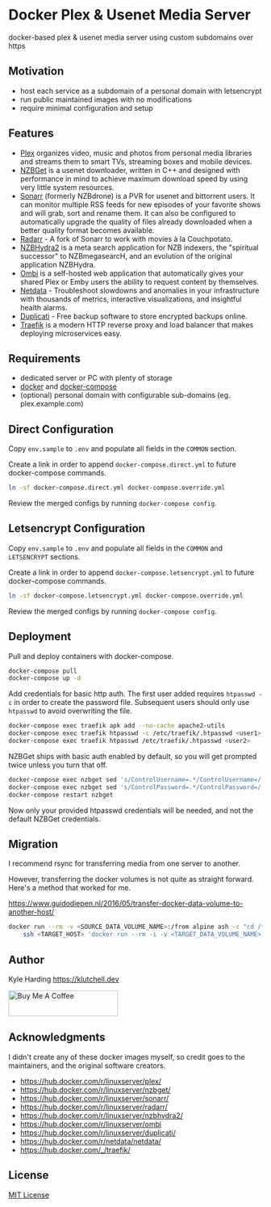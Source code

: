 # Docker Plex & Usenet Media Server

docker-based plex & usenet media server using custom subdomains over https

## Motivation

- host each service as a subdomain of a personal domain with letsencrypt
- run public maintained images with no modifications
- require minimal configuration and setup

## Features

- [Plex](https://plex.tv/) organizes video, music and photos from personal media libraries and streams them to smart TVs, streaming boxes and mobile devices.
- [NZBGet](https://nzbget.net/) is a usenet downloader, written in C++ and designed with performance in mind to achieve maximum download speed by using very little system resources.
- [Sonarr](https://sonarr.tv/) (formerly NZBdrone) is a PVR for usenet and bittorrent users. It can monitor multiple RSS feeds for new episodes of your favorite shows and will grab, sort and rename them. It can also be configured to automatically upgrade the quality of files already downloaded when a better quality format becomes available.
- [Radarr](https://radarr.video/) - A fork of Sonarr to work with movies à la Couchpotato.
- [NZBHydra2](https://github.com/theotherp/nzbhydra2) is a meta search application for NZB indexers, the "spiritual successor" to NZBmegasearcH, and an evolution of the original application NZBHydra.
- [Ombi](https://ombi.io/) is a self-hosted web application that automatically gives your shared Plex or Emby users the ability to request content by themselves.
- [Netdata](https://www.netdata.cloud/) - Troubleshoot slowdowns and anomalies in your infrastructure with thousands of metrics, interactive visualizations, and insightful health alarms.
- [Duplicati](https://www.duplicati.com/) - Free backup software to store encrypted backups online.
- [Traefik](https://traefik.io/) is a modern HTTP reverse proxy and load balancer that makes deploying microservices easy.

## Requirements

- dedicated server or PC with plenty of storage
- [docker](https://docs.docker.com/install/linux/docker-ce/debian/) and [docker-compose](https://docs.docker.com/compose/install/#install-compose)
- (optional) personal domain with configurable sub-domains (eg. plex.example.com)

## Direct Configuration

Copy `env.sample` to `.env` and populate all fields in the `COMMON` section.

Create a link in order to append `docker-compose.direct.yml` to future docker-compose commands.

```bash
ln -sf docker-compose.direct.yml docker-compose.override.yml
```

Review the merged configs by running `docker-compose config`.

## Letsencrypt Configuration

Copy `env.sample` to `.env` and populate all fields in the `COMMON` and `LETSENCRYPT` sections.

Create a link in order to append `docker-compose.letsencrypt.yml` to future docker-compose commands.

```bash
ln -sf docker-compose.letsencrypt.yml docker-compose.override.yml
```

Review the merged configs by running `docker-compose config`.

## Deployment

Pull and deploy containers with docker-compose.

```bash
docker-compose pull
docker-compose up -d
```

Add credentials for basic http auth. The first user added requires `htpasswd -c`
in order to create the password file. Subsequent users should only use `htpasswd` to avoid
overwriting the file.

```bash
docker-compose exec traefik apk add --no-cache apache2-utils
docker-compose exec traefik htpasswd -c /etc/traefik/.htpasswd <user1>
docker-compose exec traefik htpasswd /etc/traefik/.htpasswd <user2>
```

NZBGet ships with basic auth enabled by default, so you will get prompted twice unless you turn that off.

```bash
docker-compose exec nzbget sed 's/ControlUsername=.*/ControlUsername=/' -i /config/nzbget.conf
docker-compose exec nzbget sed 's/ControlPassword=.*/ControlPassword=/' -i /config/nzbget.conf
docker-compose restart nzbget
```

Now only your provided htpasswd credentials will be needed, and not the default NZBGet credentials.

## Migration

I recommend rsync for transferring media from one server to another.

However, transferring the docker volumes is not quite as straight forward. Here's a method that worked for me.

<https://www.guidodiepen.nl/2016/05/transfer-docker-data-volume-to-another-host/>

```bash
docker run --rm -v <SOURCE_DATA_VOLUME_NAME>:/from alpine ash -c "cd /from ; tar -cf - . " | \
    ssh <TARGET_HOST> 'docker run --rm -i -v <TARGET_DATA_VOLUME_NAME>:/to alpine ash -c "cd /to ; tar -xpvf - " '
```

## Author

Kyle Harding <https://klutchell.dev>

<a href="https://www.buymeacoffee.com/klutchell" target="_blank"><img src="https://cdn.buymeacoffee.com/buttons/default-orange.png" alt="Buy Me A Coffee" style="height: 51px !important;width: 217px !important;" ></a>

## Acknowledgments

I didn't create any of these docker images myself, so credit goes to the
maintainers, and the original software creators.

- <https://hub.docker.com/r/linuxserver/plex/>
- <https://hub.docker.com/r/linuxserver/nzbget/>
- <https://hub.docker.com/r/linuxserver/sonarr/>
- <https://hub.docker.com/r/linuxserver/radarr/>
- <https://hub.docker.com/r/linuxserver/nzbhydra2/>
- <https://hub.docker.com/r/linuxserver/ombi>
- <https://hub.docker.com/r/linuxserver/duplicati/>
- <https://hub.docker.com/r/netdata/netdata/>
- <https://hub.docker.com/_/traefik/>


## License

[MIT License](./LICENSE)
